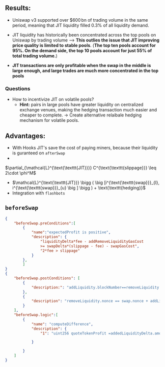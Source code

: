 ## Results:
- Uniswap v3 supported over $\$600 \, \text{bn}$ of trading
volume in the same period, meaning that JIT liquidity filled $0.3\%$ of all liquidity
demand.

- JIT liquidity has historically been concentrated
across the top pools on Uniswap by trading volume --> __This outlies the issue that JIT improving price quality is limited to stable pools__. (__The top ten pools account for 95%. On the demand side, the top 10 pools account for just 55% of
total trading volume.__)

- **JIT transactions are only profitable
when the swap in the middle is large enough, and large trades are much more
concentrated in the top pools**
### Questions
- How to incentivize JIT on volatile pools?
  - **Hint:**  pairs in large
pools have greater liquidity on centralized exchange venues, making the hedging
transaction much easier and cheaper to complete. $\to$ Create alternative relaibale hedging mechanism for volatile pools.
## Advantages:
- With Hooks JIT's save the cost of paying miners, because their liquidity is guranteed on `afterSwap`
-    
$\partial_{\mathcal{L}^{\text{\texttt{JIT}}}} C^{\text{\texttt{slippage}}} \leq 2\cdot \phi^M$
- $\mathcal{L}^{\text{\texttt{JIT}}} \bigg ( \big [i^{\text{\texttt{swap}}}_{l}, i^{\text{\texttt{swap}}}_{u} \big ] \bigg ) + \text{\texttt{hedging}}$
- Integration with `flashbots`

## `beforeSwap`

```json
{
    "beforeSwap.preConditions":[
        {
            "name":"expectedProfit is positive",
            "description": {
                "liquidityDelta*fee - addRemoveLiquidityGasCost
                >= swapDelta*(slippage - fee) - swapGasCost",
                "2*fee > slippage"
            }
        },
        ]
}
{
    "beforeSwap.postConditions": [
        {
            "description:": "addLiquidity.blockNumber==removeLiquidity.blockNumber"
        },
        {
            "description": "removeLiquidity.nonce == swap.nonce + addLiquidity.nonce"
        }
    ],
    "beforeSwap.logic":[
        {
            "name": "computeDifference",
            "description": {
                "1": "uint256 quoteTokenProfit =addedLiquidityDelta.amount0() - removedLiquidityDelta.amount0()",

            }

        }
    ]
}
```